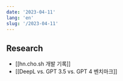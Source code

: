 ```yaml
---
date: '2023-04-11'
lang: 'en'
slug: '/2023-04-11'
---
```


## Research

- [[hn.cho.sh 개발 기록]]
- [[DeepL vs. GPT 3.5 vs. GPT 4 벤치마크]]
